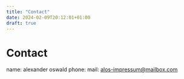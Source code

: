 ```yaml
---
title: "Contact"
date: 2024-02-09T20:12:01+01:00
draft: true
---
```

# Contact
name: alexander oswald
phone: 
mail: alos-impressum@mailbox.com